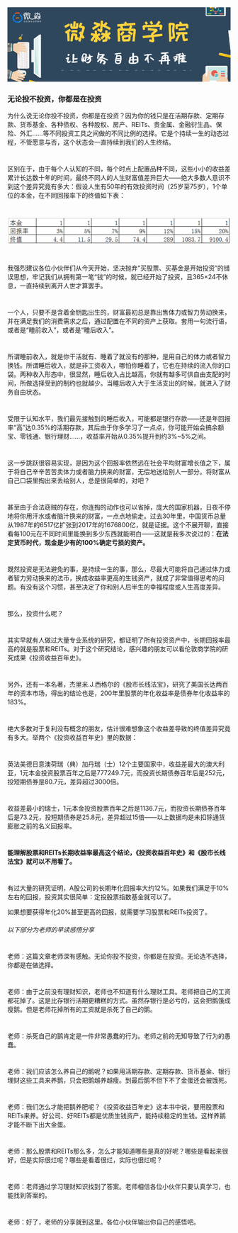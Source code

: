 <div>
	<div><img src="../img/banner.png" alt=""></div>
	<div>
		<h3> 无论投不投资，你都是在投资</h3>
		<p>为什么说无论你投不投资，你都是在投资？因为你的钱只是在活期存款、定期存款、货币基金、各种债权、各种股权、房产、REITs、贵金属、金融衍生品、保险、外汇……等不同投资工具之间做的不同比例的选择。它是个持续一生的动态过程，不管愿意与否，这个状态会一直持续到我们的人生终结。</p>
		<p style="margin-top: 40px;">区别在于，由于每个人认知的不同，每个时点上配置品种不同，这些小小的收益差累计长达数十年的时间，最终不同人的人生财富值差异巨大——绝大多数人意识不到这个差异究竟有多大：假设人生有50年的有效投资时间（25岁至75岁），1个单位的本金，在不同回报率下的终值如下表：</p>
		<p style="margin-top: 40px;"><img src="../img/10.1.jpg" alt=""></p>
		<p style="margin-top: 40px;">我强烈建议各位小伙伴们从今天开始，坚决抛弃“买股票、买基金是开始投资”的错误思想，牢记我们从拥有第一笔“钱”的时候，就已经开始了投资，且365×24不休息，一直持续到离开人世才算罢手。</p>
		<p style="margin-top: 40px;">一个人，只要不是含着金钥匙出生的，财富最初总是靠出售体力或智力劳动换来，并在满足我们的消费需求之后，通过配置在不同的资产上获取。套用一句流行语，或者是“睡前收入”，或者是“睡后收入”。</p>
		<p style="margin-top: 40px;">所谓睡前收入，就是你干活就有、睡着了就没有的那种，是用自己的体力或者智力换钱。所谓睡后收入，就是非工资收入，哪怕你睡着了，它也在持续的流入你的口袋。两种收入形态中，很显然，睡后收入占比越高，你就有越多可供自由支配的时间，所做选择受到的制约也就越少。当睡后收入大于生活支出的时候，就进入了财务自由状态。</p>
		<p style="margin-top: 40px;">受限于认知水平，我们最先接触到的睡后收入，可能都是银行存款——还是年回报率“高”达0.35%的活期存款，其后由于你多学习了一点点，你可能开始会搞余额宝、零钱通、银行理财……，收益率开始从0.35%提升到约3%~5%之间。</p>
		<p style="margin-top: 40px;">这一步跳跃很容易实现，是因为这个回报率依然远在社会平均财富增长值之下，属于将自己辛辛苦苦卖体力或者脑力换来的财富，无偿地送给别人一部分。将财富从自己口袋里掏出来丢给别人，总是很简单的，对吧？</p>
		<p style="margin-top: 40px;">甚至由于合法窃贼的存在，你连掏的动作也可以省掉，庞大的国家机器，日夜不停地将你用汗水或者脑汁换来的财富，一点点地偷走。过去30年里，中国货币总量从1987年的6517亿扩张到2017年的1676800亿，就是证据。这个不展开聊，直接看每100元在不同时间里能换到多少东西就能明白——这就是我多次说过的：<sapn style="font-weight: bold;">在法定货币时代，现金是少有的100%确定亏损的资产。</sapn></p>
		<p style="margin-top: 40px;">既然投资是无法避免的事，是持续一生的事，那么，尽最大可能将自己通过体力或者智力劳动换来的法币，换成收益率更高的生钱资产，就成了非常值得思考的问题。有没有这个习惯，甚至决定了你和别人后半生的幸福程度或人生高度差异。</p>
		<p style="margin-top: 40px;">那么，投资什么呢？</p>
		<p style="margin-top: 40px;">其实早就有人做过大量专业系统的研究，都证明了所有投资资产中，长期回报率最高的就是股票和REITs。对于这个研究结论，感兴趣的朋友可以看伦敦商学院的研究成果《投资收益百年史》。</p>
		<p style="margin-top: 40px;">另外，还有一本名著，杰里米.J.西格尔的《股市长线法宝》，研究了美国长达两百年的资本市场，得出的结论也是，200年里股票的年化收益率是债券年化收益率的183%。</p>
		<p style="margin-top: 40px;">绝大多数对于复利没有概念的朋友，估计很难想象这个收益差导致的终值差异究竟有多大。举两个《投资收益百年史》里的数据：</p>
		<p style="margin-top: 40px;">英法美德日意澳荷瑞（典）加丹瑞（士）12个主要国家中，收益差最大的澳大利亚，1元本金投资股票百年之后是777249.7元，而投资长期债券百年后是252元，投短期债券是80.7元，差异超过3000倍。</p>
		<p style="margin-top: 40px;">收益差最小的瑞士，1元本金投资股票百年之后是1136.7元，而投资长期债券百年后是73.2元，投短期债券是25.8元，差异超过15倍——以上数据均是未扣除通货膨胀之前的名义回报率。</p>
		<p style="margin-top: 40px;font-weight: bold;">能理解股票和REITs长期收益率最高这个结论，《投资收益百年史》和《股市长线法宝》就可以不用看了。</p>
		<p style="margin-top: 40px;">有过大量的研究证明，A股公司的长期年化回报率大约12%。如果我们满足于10%左右的回报，投资其实很简单：定投股票指数基金就可以了。</p>
		<p>如果想要获得年化20%甚至更高的回报，就需要学习股票和REITs投资了。</p>
	</div>
	<h6>以下部分为老师的早读感悟分享</h6>
	<div>
		<p style="margin-top: 40px;">老师：这篇文章老师深有感触。无论你投不投资，你都是在投资。无论选不选择，你都是在做选择。</p>
		<p style="margin-top: 40px;">老师：由于之前没有理财知识，老师也不知道有什么理财工具。老师把自己的工资都花掉了。这是比存银行活期更糟糕的方式。虽然存银行是必亏的，这会把鹅饿成瘦鹅。但是老师花掉所有的工资就是杀死了自己的鹅。</p>
		<p style="margin-top: 40px;">老师：杀死自己的鹅肯定是一件非常愚蠢的行为。老师之前的无知导致了行为的愚蠢。</p>
		<p style="margin-top: 40px;">老师：我们应该怎么养自己的鹅呢？如果用活期存款、定期存款、货币基金、银行理财这些工具来养鹅，只会把鹅越养越瘦。到最后鹅不但下不了金蛋还会被饿死。</p>
		<p style="margin-top: 40px;">老师：我们怎么才能把鹅养肥呢？《投资收益百年史》这本书中说，要用股票和REITs来养。好公司、好REITs都是优质生钱资产，能持续稳定的生钱。这样养鹅才能不断下出大金蛋。</p>
		<p style="margin-top: 40px;">老师：那么股票和REITs那么多，怎么才能知道哪些是真的好呢？哪些是看起来很好，但是实际很烂呢？哪些是看着很烂，实际也很烂呢？</p>
		<p style="margin-top: 40px;">老师：老师通过学习理财知识找到了答案。老师相信各位小伙伴只要认真学习，也能找到答案的。</p>
		<p style="margin-top: 40px;">老师：好了，老师的分享就到这里。各位小伙伴输出你自己的感悟吧。</p>
	</div>
</div>